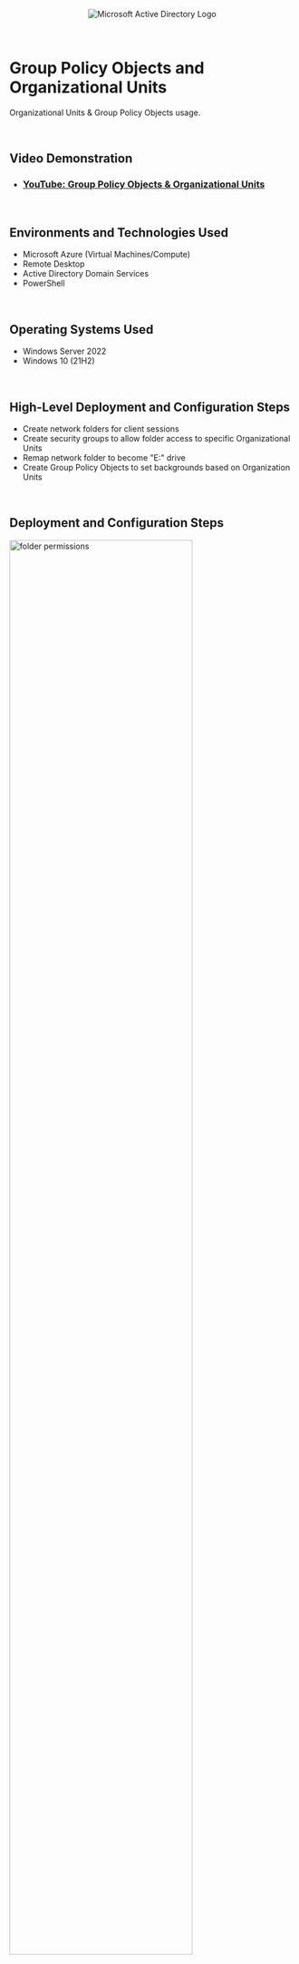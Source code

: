 <p align="center">
<img src="https://i.imgur.com/pU5A58S.png" alt="Microsoft Active Directory Logo"/>
</p>
<p> &emsp; </p>


<h1>Group Policy Objects and Organizational Units</h1>
Organizational Units & Group Policy Objects usage.<br />
<p> &emsp; </p>



<h2>Video Demonstration</h2>

- ### [YouTube: Group Policy Objects & Organizational Units](https://youtu.be/WD1___7Z-ac)
<p> &emsp; </p>


<h2>Environments and Technologies Used</h2>

- Microsoft Azure (Virtual Machines/Compute)
- Remote Desktop
- Active Directory Domain Services
- PowerShell
<p> &emsp; </p>


<h2>Operating Systems Used </h2>

- Windows Server 2022
- Windows 10 (21H2)
<p> &emsp; </p>


<h2>High-Level Deployment and Configuration Steps</h2>

- Create network folders for client sessions
- Create security groups to allow folder access to specific Organizational Units
- Remap network folder to become "E:" drive
- Create Group Policy Objects to set backgrounds based on Organization Units
<p> &emsp; </p>


<h2>Deployment and Configuration Steps</h2>

<p>
<img src="https://i.imgur.com/0j3QGct.jpeg" height="80%" width="80%" alt="folder permissions"/>
</p>
<p>
- Create 2 new folders inside the C: drive on the Domain Controller, "admins" and "teams".<p></p>
- Share both folders on the network.<p></p>
[right click -> properties -> sharing -> share -> share]
</p>
<br />
<p> &emsp; </p>
<p> &emsp; </p>



<p>
<img src="https://i.imgur.com/NIWAtvC.jpeg" height="80%" width="80%" alt="sec groups"/>
</p>
<p>
- Create security groups for the ADMINS and TEAM Organizational Units.<p></p>
[right-click the appropriate OU -> new -> group -> "admin_sec" & repeat for "team_sec"]
<p> &emsp; </p>
- Add the members of the team OU to the team_sec group, and repeat for the admin_sec group.<p></p>
- Go back to the C: drive and set the new sec groups to their respective folders.<p></p>
[right-click -> security -> edit -> add -> (sec group)] & set allow Full control.<p>
and again in the sharing tab [advanced sharing -> permissions -> add -> (sec group)]<p></p>
<p> &emsp; </p>
- Restart the client for access to the new folders ("pgupdate /force" may work but I had no luck with it here).
</p>
<br />
<p> &emsp; </p>
<p> &emsp; </p>



<p>
<img src="https://i.imgur.com/Q5NHIZw.jpeg" height="80%" width="80%" alt="drive remap"/>
</p>
<p>
- Create a new Group Policy Object for the ADMINS and TEAM Organizational Units.<p></p>
[start -> group policy management -> expand domain -> right-click OU -> "create GPO & link here"]<p></p>
<p> &emsp; </p>
- Edit the new GPOs to remap the network folder to be drive E: on clients.<p></p>
[right-click GPO -> edit -> user config -> preferences -> drive maps -> new -> mapped drive -> action: create -> location: \\dc\admins -> use first available: E -> show this drive -> common tab -> highlight item-level targeting -> new item (OU)]<p></p>
<p> &emsp; </p>
- Run "gpupdate /force" and a new E: drive is visible on client with the contents from the folders on the Domain Controller.
</p>
<br />
<p> &emsp; </p>
<p> &emsp; </p>

<p>
<img src="https://i.imgur.com/Wb8vafY.jpeg" height="80%" width="80%" alt="wallpapers"/>
</p>
<p>
- Find different desktop wallpapers for the TEAM and ADMINS Organizational Units & place them in their respective folders.<p></p>
- For simplicity save them as admin_wp.jpg and client_wp.jpg<p></p>
- Return to Group Policy Management and set wallpapers for OUs.<p></p>
[right-click GPO -> edit -> user config -> admin templates -> desktop -> desktop -> desktop wallpaper -> enable -> wallpaper name: \\dc\admin_wp.jpg]<p></p>
<p> &emsp; </p>
- Repeate for TEAM GPO and restart the machines.<p></p>
- The machines will now show a background based on the OU of the user.
</p>
<br />
